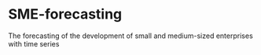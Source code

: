 # SME-forecasting
The forecasting of the development of small and medium-sized enterprises with time series
